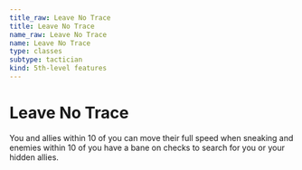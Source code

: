 ```yaml
---
title_raw: Leave No Trace
title: Leave No Trace
name_raw: Leave No Trace
name: Leave No Trace
type: classes
subtype: tactician
kind: 5th-level features
---
```


# Leave No Trace

You and allies within 10 of you can move their full speed when sneaking and enemies within 10 of you have a bane on checks to search for you or your hidden allies.
